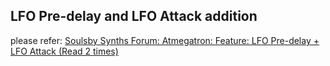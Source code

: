 ## LFO Pre-delay and LFO Attack addition
please refer:
[Soulsby Synths Forum: Atmegatron: Feature: LFO Pre-delay + LFO Attack  (Read 2 times) ](https://forums.soulsbysynths.com/index.php?topic=415.msg1032#msg1032)
